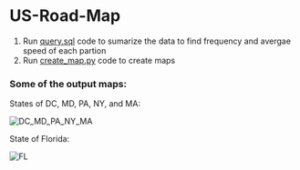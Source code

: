 # US-Road-Map

1. Run [query.sql](query.sql) code to sumarize the data to find frequency and avergae speed of each partion
1. Run [create_map.py](create_map.py) code to create maps



### Some of the output maps:

States of DC, MD, PA, NY, and MA:

![DC_MD_PA_NY_MA](https://github.com/malamdar90/US-Road-Map/assets/87002822/0c4ea967-4c5e-471f-aa00-3b5ed2223525)

State of Florida:

![FL](https://github.com/malamdar90/US-Road-Map/assets/87002822/fb86c3a8-a919-4169-a69f-41eadf8da944)







